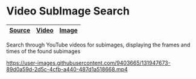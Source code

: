[video-subimage-search image]: https://user-images.githubusercontent.com/9403665/131948540-4c9991c2-f874-4ca2-8b61-dc31c8d5f489.jpg "GUI showing discovered frames of WatchMojo video with title on screen"
[video-subimage-search video]: https://user-images.githubusercontent.com/9403665/131947673-89d0a59d-2d5c-4cfb-a440-487d1a518668.mp4
[video-subimage-search source]: https://github.com/RascalTwo/VideoSubImageSearch

# Video SubImage Search

| [Source][video-subimage-search source] | [Video][video-subimage-search video] | [Image][video-subimage-search image] |
| - | - | - |

Search through YouTube videos for subimages, displaying the frames and times of the found subimages

https://user-images.githubusercontent.com/9403665/131947673-89d0a59d-2d5c-4cfb-a440-487d1a518668.mp4
